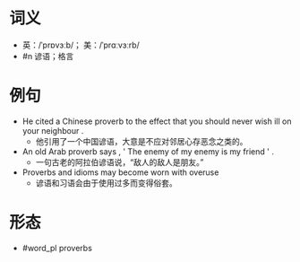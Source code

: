 # 词义
- 英：/ˈprɒvɜːb/； 美：/ˈprɑːvɜːrb/
- #n 谚语；格言
# 例句
- He cited a Chinese proverb to the effect that you should never wish ill on your neighbour .
	- 他引用了一个中国谚语，大意是不应对邻居心存恶念之类的。
- An old Arab proverb says , ' The enemy of my enemy is my friend ' .
	- 一句古老的阿拉伯谚语说，“敌人的敌人是朋友。”
- Proverbs and idioms may become worn with overuse
	- 谚语和习语会由于使用过多而变得俗套。
# 形态
- #word_pl proverbs
